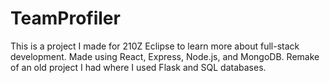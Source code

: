 # TeamProfiler

This is a project I made for 210Z Eclipse to learn more about full-stack development. Made using React, Express, Node.js, and MongoDB. Remake of an old project I had where I used Flask and SQL databases.
